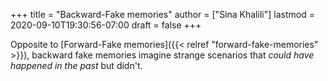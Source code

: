 +++
title = "Backward-Fake memories"
author = ["Sina Khalili"]
lastmod = 2020-09-10T19:30:56-07:00
draft = false
+++

Opposite to [Forward-Fake memories]({{< relref "forward-fake-memories" >}}), backward fake memories imagine strange
scenarios that _could have happened in the past_ but didn't.
